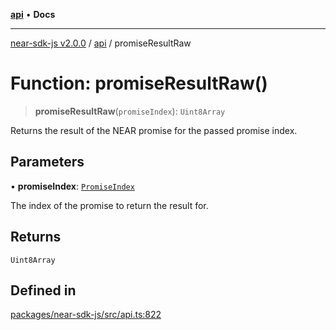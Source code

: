 [**api**](../README.md) • **Docs**

***

[near-sdk-js v2.0.0](../../packages.md) / [api](../README.md) / promiseResultRaw

# Function: promiseResultRaw()

> **promiseResultRaw**(`promiseIndex`): `Uint8Array`

Returns the result of the NEAR promise for the passed promise index.

## Parameters

• **promiseIndex**: [`PromiseIndex`](../../utils/type-aliases/PromiseIndex.md)

The index of the promise to return the result for.

## Returns

`Uint8Array`

## Defined in

[packages/near-sdk-js/src/api.ts:822](https://github.com/dim-daskalov/near-sdk-js/blob/55110428626c8c36ebf4dd321736ce1171846720/packages/near-sdk-js/src/api.ts#L822)
